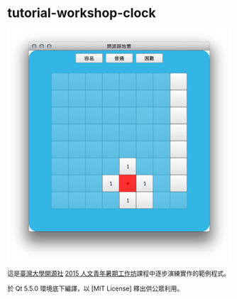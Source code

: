 tutorial-workshop-clock
=======================

![螢幕截圖](screenshot.png)

這是[臺灣大學開源社](https://ntuosc.org) [2015 人文青年暑期工作坊](ntuosc.kktix.cc/events/humanities-workshop)課程中逐步演練實作的範例程式。

於 Qt 5.5.0 環境底下編譯，以 [MIT License] 釋出供公眾利用。
